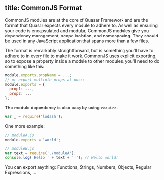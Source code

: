 title: CommonJS Format
---
CommonJS modules are at the core of Quasar Framework and are the format that Quasar expects every module to adhere to. As well as ensuring your code is encapsulated and modular, CommonJS modules give you dependency management, scope isolation, and namespacing. They should be used in any JavaScript application that spans more than a few files.

The format is remarkably straightforward, but is something you'll have to adhere to in every file to make it work. CommonJS uses explicit exporting, so to expose a property inside a module to other modules, you'll need to do something like this:

```js
module.exports.propName = ...;
// or export multiple props at once:
module.exports = {
  prop1: ...,
  prop2: ...
};
```

The module dependency is also easy by using `require`.
``` js
var _ = require('lodash');
```

One more example:
``` js
// moduleA.js
module.exports = 'world';
```
``` js
// moduleB.js
var text = require('./moduleA');
console.log('Hello ' + text + '!'); // Hello world!
```

You can export anything: Functions, Strings, Numbers, Objects, Regular Expressions, ...
